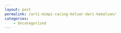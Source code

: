```yaml
---
layout: post
permalink: /arti-mimpi-cacing-keluar-dari-kemaluan/
categories:
    - Uncategorized
---
```



